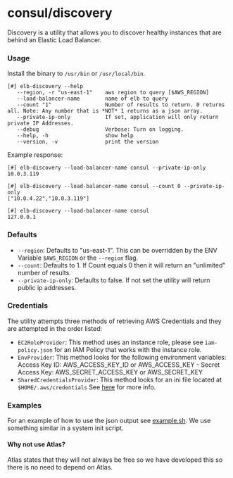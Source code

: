 # consul/discovery

Discovery is a utility that allows you to discover healthy instances that are behind an Elastic Load Balancer.

### Usage

Install the binary to `/usr/bin` or `/usr/local/bin`.

```
[#] elb-discovery --help
   --region, -r "us-east-1"    aws region to query [$AWS_REGION]
   --load-balancer-name        name of elb to query
   --count "1"                 Number of results to return. 0 returns all. Note: Any number that is *NOT* 1 returns as a json array.
   --private-ip-only           If set, application will only return private IP Addresses.
   --debug                     Verbose: Turn on logging.
   --help, -h                  show help
   --version, -v               print the version
```

Example response:

```
[#] elb-discovery --load-balancer-name consul --private-ip-only
10.0.3.119

[#] elb-discovery --load-balancer-name consul --count 0 --private-ip-only
["10.0.4.22","10.0.3.119"]

[#] elb-discovery --load-balancer-name consul
127.0.0.1
```

### Defaults

- `--region`: Defaults to "us-east-1". This can be overridden by the ENV Variable `$AWS_REGION` or the `--region` flag.
- `--count`: Defaults to 1. If Count equals 0 then it will return an "unlimited" number of results.
- `--private-ip-only`: Defaults to false. If not set the utility will return public ip addresses.


### Credentials

The utility attempts three methods of retrieving AWS Credentials and they are attempted in the order listed:

- `EC2RoleProvider`: This method uses an instance role, please see `iam-policy.json` for an IAM Policy that works with the instance role.
- `EnvProvider`: This method looks for the following environment variables: Access Key ID: AWS_ACCESS_KEY_ID or AWS_ACCESS_KEY - Secret Access Key: AWS_SECRET_ACCESS_KEY or AWS_SECRET_KEY
- `SharedCredentialsProvider`: This method looks for an ini file located at ` $HOME/.aws/credentials` See [here](http://docs.aws.amazon.com/cli/latest/userguide/cli-chap-getting-started.html) for more info.

### Examples

For an example of how to use the json output see [example.sh](/example.sh). We use something similar in a system init script.


#### Why not use Atlas?

Atlas states that they will not always be free so we have developed this so there is no need to depend on Atlas.